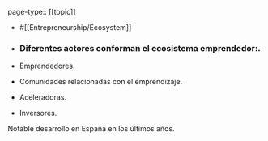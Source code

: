 page-type:: [[topic]]

- #[[Entrepreneurship/Ecosystem]]

- ### Diferentes actores conforman el ecosistema emprendedor:.

- Emprendedores.

- Comunidades relacionadas con el emprendizaje.

- Aceleradoras.

- Inversores.

Notable desarrollo en España en los últimos años.



